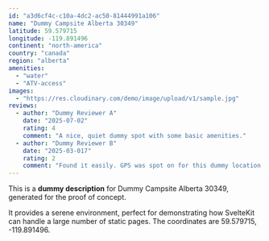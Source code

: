 ```yaml
---
id: "a3d6cf4c-c10a-4dc2-ac50-81444991a106"
name: "Dummy Campsite Alberta 30349"
latitude: 59.579715
longitude: -119.891496
continent: "north-america"
country: "canada"
region: "alberta"
amenities:
  - "water"
  - "ATV-access"
images:
  - "https://res.cloudinary.com/demo/image/upload/v1/sample.jpg"
reviews:
  - author: "Dummy Reviewer A"
    date: "2025-07-02"
    rating: 4
    comment: "A nice, quiet dummy spot with some basic amenities."
  - author: "Dummy Reviewer B"
    date: "2025-03-017"
    rating: 2
    comment: "Found it easily. GPS was spot on for this dummy location."
---
```


This is a **dummy description** for Dummy Campsite Alberta 30349, generated for the proof of concept.

It provides a serene environment, perfect for demonstrating how SvelteKit can handle a large number of static pages. The coordinates are 59.579715, -119.891496.
